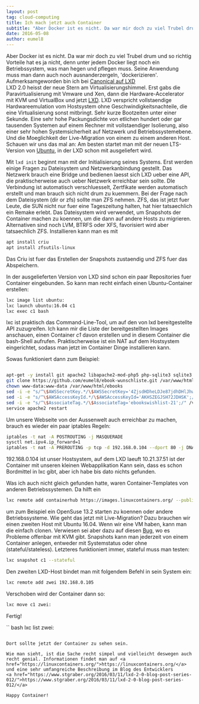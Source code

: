 ```yaml
---
layout: post
tag: cloud-computing
title: Ich mach jetzt auch Container
subtitle: "Aber Docker ist es nicht. Da war mir doch zu viel Trubel drum und so richtig Vorteile hat es ja nicht, denn unter jedem Docker liegt noch ein Betriebssystem, was man hegen und pflegen muss. Seine Anwendung muss man dann auch noch ausnanderzergeln"
date: 2016-05-08
author: eumel8
---
```


Aber Docker ist es nicht. Da war mir doch zu viel Trubel drum und so richtig Vorteile hat es ja nicht, denn unter jedem Docker liegt noch ein Betriebssystem, was man hegen und pflegen muss. Seine Anwendung muss man dann auch noch ausnanderzergeln, 'dockerizieren'. Aufmerksamgeworden bin ich bei <a href="https://www.youtube.com/watch?feature=player_embedded&amp;v=lM2wwYDLB2M">Canonical auf LXD</a>
<br/>
LXD 2.0 heisst der neue Stern am Virtualisierungshimmel. Erst gabs die Paravirtualisierung mit Vmware und Xen, dann die Hardware-Accelerator mit KVM und VirtualBox und jetzt <a href="http://www.ubuntu.com/cloud/lxd">LXD</a>. LXD verspricht vollstaendige Hardwareemulation vom Hostsystem ohne Geschwindigkeitsnachteile, die eine Virtualisierung sonst mitbringt. Sehr kurze Bootzeiten unter einer Sekunde. Eine sehr hohe Packungsdichte von etlichen hundert oder gar tausenden Systemen auf einem Rechner mit vollstaendiger Isolierung, also einer sehr hohen Systemsicherheit auf Netzwerk und Betriebssystemebene. Und die Moeglichkeit der Live-Migration von einem zu einem anderen Host.
Schauen wir uns das mal an:
Am besten startet man mit der neuen LTS-Version von <a href="http://releases.ubuntu.com/16.04/">Ubuntu</a>, in der LXD schon mit ausgeliefert wird.

Mit `lxd init` beginnt man mit der Initialisierung seines Systems. Erst werden einige Fragen zu Dateisystem und Netzwerkanbindung gestellt. Das Netzwerk brauch eine Bridge und bedienen laesst sich LXD ueber eine API, die praktischerweise auch ueber Netzwerk erreichbar sein sollte. DIe Verbindung ist automatisch verschluesselt, Zertfikate werden automatisch erstellt und man brauch sich nicht drum zu kuemmern. Bei der Frage nach dem Dateisystem (dir or zfs) sollte man ZFS nehmen. ZFS, das ist jetzt fuer Leute, die SUN nicht nur fuer eine Tageszeitung halten, hat hier tatsaechlich ein Remake erlebt. Das Dateisystem wird verwendet, um Snapshots der Container machen zu koennen, um die dann auf andere Hosts zu migrieren. Alternativen sind noch LVM, BTRFS oder XFS, favorisiert wird aber tatsaechlich ZFS. Installieren kann man es mit

```bash
apt install criu
apt install zfsutils-linux
```

Das Criu ist fuer das Erstellen der Snapshots zustaendig und ZFS fuer das Abspeichern.

In der ausgelieferten Version von LXD sind schon ein paar Repositories fuer Container eingebunden. So kann man recht einfach einen Ubuntu-Container erstellen:

```bash
lxc image list ubuntu:
lxc launch ubuntu:16.04 c1
lxc exec c1 bash
```

lxc ist praktisch das Command-Line-Tool, um auf den von lxd bereitgestellte API zuzugreifen. Ich kann mir die Liste der bereitgestellten Images anschauen, einen Container <em>c1</em> davon erstellen und in diesem Container die bash-Shell aufrufen.
Praktischerweise ist ein NAT auf dem Hostsystem eingerichtet, sodass man jetzt im Container Dinge installieren kann. 

Sowas funktioniert dann zum Beispiel:

```bash

apt-get -y install git apache2 libapache2-mod-php5 php-sqlite3 sqlite3 php-xml
git clone https://github.com/eumel8/ebook-wunschliste.git /var/www/html/ebooks
chown www-data:www-data /var/www/html/ebooks
sed -i -e "s/^\$AWSSecretKey.*/\$AWSSecretKey='4ZjsdHDheLDJe87jdhDHlJhwksjshe2DDhw98';/" /var/www/html/ebooks/index.php
sed -i -e "s/^\$AWSAccessKeyId.*/\$AWSAccessKeyId='AKHSZEGJSH72JDHSK';/" /var/www/html/ebooks/index.php
sed -i -e "s/^\$AssociateTag.*/\$AssociateTag='ebookswishlist-21';/" /var/www/html/ebooks/index.php
service apache2 restart
```

Um unsere Webseite von der Aussenwelt auch erreichbar zu machen, brauch es wieder ein paar iptables Regeln:

```bash
iptables -t nat -A POSTROUTING -j MASQUERADE
sysctl net.ipv4.ip_forward=1
iptables -t nat -A PREROUTING -p tcp -d 192.168.0.104 --dport 80 -j DNAT --to-destination 10.21.37.51:80
```

192.168.0.104 ist unser Hostsystem, auf dem LXD laeuft
10.21.37.51 ist der Container mit unseren kleinen Webapplikation
Kann sein, dass es schon Bordmittel in lxc gibt, aber ich habe bis dato nichts gefunden.

Was ich auch nicht gleich gefunden hatte, waren Container-Templates von anderen Betriebssystemen. Da hilft ein

```bash
lxc remote add containerhub https://images.linuxcontainers.org/ --public
```

um zum Beispiel ein OpenSuse 13.2 starten zu koennen oder andere Betriebssysteme.
Wie geht das jetzt mit Live-Migration? Dazu brauchen wir einen zweiten Host mit Ubuntu 16.04. Wenn wir eine VM haben, kann man die einfach clonen. Verwiesen sei aber dazu auf diesen <a href="https://bugs.launchpad.net/ubuntu/+source/lxc/+bug/1581818">Bug</a>, wo es Probleme offenbar mit KVM gibt. 
Snapshots kann man jederzeit von einem Container anlegen, entweder mit Systemstatus oder ohne (stateful/stateless). Letzteres funktioniert immer, stateful muss man testen:

```bash
lxc snapshot c1 --stateful
```

Den zweiten LXD-Host bindet man mit folgendem Befehl in sein System ein:

```bash
lxc remote add zwei 192.168.0.105
```

Verschoben wird der Container dann so:

```bash
lxc move c1 zwei:
````

Fertig! 

`` bash
lxc list zwei:
```

Dort sollte jetzt der Container zu sehen sein.

Wie man sieht, ist die Sache recht simpel und vielleicht deswegen auch recht genial. Informationen findet man auf <a href="https://linuxcontainers.org/">https://linuxcontainers.org/</a> und eine sehr umfangreiche Beschreibung im Blog des Entwicklers
<a href="https://www.stgraber.org/2016/03/11/lxd-2-0-blog-post-series-012/">https://www.stgraber.org/2016/03/11/lxd-2-0-blog-post-series-012/</a>

Happy Container!
